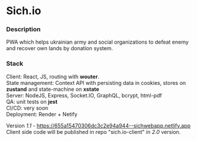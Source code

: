 # Sich.io

### Description
PWA which helps ukrainian army and social organizations to defeat enemy and recover own lands by donation system.  

### Stack 
Client: React, JS, routing with **wouter**.  
State management: Context API with persisting data in cookies, stores on **zustand** and state-machine on **xstate**  
Server: NodeJS, Express, Socket.IO, GraphQL, bcrypt, html-pdf  
QA: unit tests on **jest**  
CI/CD: very soon  
Deployment: Render + Netify  

Version *1.1* - https://655a15470306dc3c2e94a944--sichwebapp.netlify.app  
Client side code will be published in repo "sich.io-client" in *2.0* version.  
